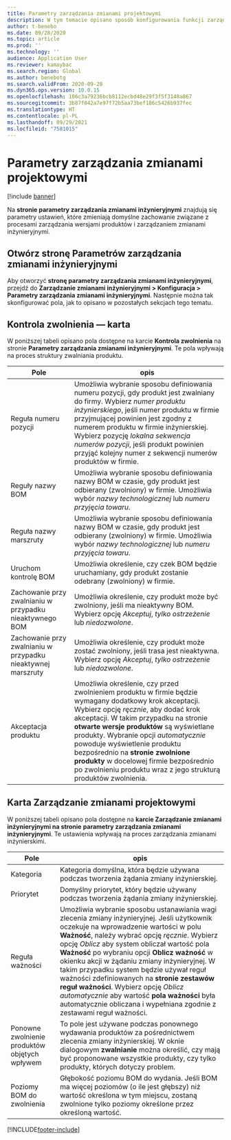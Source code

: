 ```yaml
---
title: Parametry zarządzania zmianami projektowymi
description: W tym temacie opisano sposób konfigurowania funkcji zarządzania zmianą inżynieryjną wersji zapoznawczej aplikacji Microsoft Dynamics 365 Supply Chain Management.
author: t-benebo
ms.date: 09/28/2020
ms.topic: article
ms.prod: ''
ms.technology: ''
audience: Application User
ms.reviewer: kamaybac
ms.search.region: Global
ms.author: benebotg
ms.search.validFrom: 2020-09-28
ms.dyn365.ops.version: 10.0.15
ms.openlocfilehash: 106c3a79236bcb8112ecbd48e29f3f5f3148a867
ms.sourcegitcommit: 3b87f042a7e97f72b5aa73bef186c5426b937fec
ms.translationtype: HT
ms.contentlocale: pl-PL
ms.lasthandoff: 09/29/2021
ms.locfileid: "7581015"
---
```

# <a name="engineering-change-management-parameters"></a>Parametry zarządzania zmianami projektowymi

[!include [banner](../includes/banner.md)]

Na **stronie parametry zarządzania zmianami inżynieryjnymi** znajdują się parametry ustawień, które zmieniają domyślne zachowanie związane z procesami zarządzania wersjami produktów i zarządzaniem zmianami inżynieryjnymi.

## <a name="open-the-engineering-change-management-parameters-page"></a>Otwórz stronę Parametrów zarządzania zmianami inżynieryjnymi

Aby otworzyć **stronę parametry zarządzania zmianami inżynieryjnymi**, przejdź do **Zarządzanie zmianami inżynieryjnymi \> Konfiguracja \> Parametry zarządzania zmianami inżynieryjnymi**. Następnie można tak skonfigurować pola, jak to opisano w pozostałych sekcjach tego tematu.

## <a name="release-control-tab"></a>Kontrola zwolnienia — karta

W poniższej tabeli opisano pola dostępne na karcie **Kontrola zwolnienia** na stronie **Parametry zarządzania zmianami inżynieryjnymi**. Te pola wpływają na proces struktury zwalniania produktu.

| Pole | opis |
|---|---|
| Reguła numeru pozycji | Umożliwia wybranie sposobu definiowania numeru pozycji, gdy produkt jest zwalniany do firmy. Wybierz *numer produktu inżynierskiego*, jeśli numer produktu w firmie przyjmującej powinien jest zgodny z numerem produktu w firmie inżynierskiej. Wybierz pozycję *lokalna sekwencja numerów pozycji*, jeśli produkt powinien przyjąć kolejny numer z sekwencji numerów produktów w firmie. |
| Reguły nazwy BOM | Umożliwia wybranie sposobu definiowania nazwy BOM w czasie, gdy produkt jest odbierany (zwolniony) w firmie. Umożliwia wybór *nazwy technologicznej* lub *numeru przyjęcia towaru*. |
| Reguła nazwy marszruty | Umożliwia wybranie sposobu definiowania nazwy BOM w czasie, gdy produkt jest odbierany (zwolniony) w firmie. Umożliwia wybór *nazwy technologicznej* lub *numeru przyjęcia towaru*. |
| Uruchom kontrolę BOM | Umożliwia określenie, czy czek BOM będzie uruchamiany, gdy produkt zostanie odebrany (zwolniony) w firmie. |
| Zachowanie przy zwalnianiu w przypadku nieaktywnego BOM | Umożliwia określenie, czy produkt może być zwolniony, jeśli ma nieaktywny BOM. Wybierz opcję *Akceptuj*, *tylko ostrzeżenie* lub *niedozwolone*. |
| Zachowanie przy zwalnianiu w przypadku nieaktywnej marszruty | Umożliwia określenie, czy produkt może zostać zwolniony, jeśli trasa jest nieaktywna. Wybierz opcję *Akceptuj*, *tylko ostrzeżenie* lub *niedozwolone*.|
| Akceptacja produktu | Umożliwia określenie, czy przed zwolnieniem produktu w firmie będzie wymagany dodatkowy krok akceptacji. Wybierz opcję *ręcznie*, aby dodać krok akceptacji. W takim przypadku na stronie **otwarte wersje produktów** są wyświetlane produkty. Wybranie opcji *automatycznie* powoduje wyświetlenie produktu bezpośrednio na **stronie zwolnione produkty** w docelowej firmie bezpośrednio po zwolnieniu produktu wraz z jego strukturą produktów zwolnienia. |

## <a name="engineering-change-management-tab"></a>Karta Zarządzanie zmianami projektowymi

W poniższej tabeli opisano pola dostępne na **karcie Zarządzanie zmianami inżynieryjnymi na stronie** **parametry zarządzania zmianami inżynieryjnymi**. Te ustawienia wpływają na proces zarządzania zmianami inżynierskimi.

| Pole | opis |
|---|---|
| Kategoria | Kategoria domyślna, która będzie używana podczas tworzenia żądania zmiany inżynierskiej. |
| Priorytet | Domyślny priorytet, który będzie używany podczas tworzenia żądania zmiany inżynierskiej. |
| Reguła ważności | Umożliwia wybranie sposobu ustanawiania wagi zlecenia zmiany inżynieryjnej. Jeśli użytkownik oczekuje na wprowadzenie wartości w polu **Ważność**, należy wybrać opcję *ręcznie*. Wybierz opcję *Oblicz* aby system obliczał wartość pola **Ważność** po wybraniu opcji **Oblicz ważność** w okienku akcji w żądaniu zmiany inżynieryjnej. W takim przypadku system będzie używał reguł ważności zdefiniowanych na **stronie zestawów reguł ważności**. Wybierz opcję *Oblicz automatycznie* aby wartość **pola ważności** była automatycznie obliczana i wypełniana zgodnie z zestawami reguł ważności. |
| Ponowne zwolnienie produktów objętych wpływem | To pole jest używane podczas ponownego wydawania produktów za pośrednictwem zlecenia zmiany inżynierskiej. W oknie dialogowym **zwalnianie** można określić, czy mają być proponowane wszystkie produkty, czy tylko produkty, których dotyczy problem. |
| Poziomy BOM do zwolnienia | Głębokość poziomu BOM do wydania. Jeśli BOM ma więcej poziomów (o ile jest głębszy) niż wartość określona w tym miejscu, zostaną zwolnione tylko poziomy określone przez określoną wartość. |


[!INCLUDE[footer-include](../../includes/footer-banner.md)]